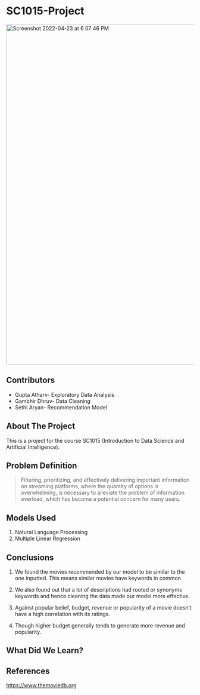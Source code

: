 # SC1015-Project
<img width="911" alt="Screenshot 2022-04-23 at 6 07 46 PM" src="https://user-images.githubusercontent.com/75164918/164890098-d1947605-9bc8-4f67-a3cc-86af9483892b.png">

## Contributors <br>
- Gupta Atharv- Exploratory Data Analysis 
- Gambhir Dhruv- Data Cleaning 
- Sethi Aryan- Recommendation Model 

## About The Project <br>

This is a project for the course SC1015 (Introduction to Data Science and Artificial Intelligence).

## Problem Definition <br>
> Filtering, prioritizing, and effectively delivering important information on streaming platforms, where the quantity of options is overwhelming, is necessary to alleviate the problem of information overload, which has become a potential concern for many users.

## Models Used
1. Natural Language Processing
2. Multiple Linear Regression

## Conclusions

1. We found the movies recommended by our model to be similar to the one inputted. This means similar movies have keywords in common. 


2. We also found out that a lot of descriptions had rooted or synonyms keywords and hence cleaning the data made our model more effective.


3. Against popular belief, budget, revenue or popularity of a movie doesn’t have a high correlation with its ratings.
4. Though higher budget generally tends to generate more revenue and popularity.



## What Did We Learn?


## References 
https://www.themoviedb.org




